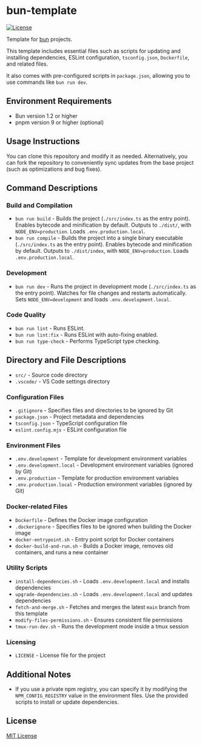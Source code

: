 # bun-template

[![License][license-src]][license-href]

Template for [bun](https://bun.sh) projects.

This template includes essential files such as scripts for updating and installing dependencies, ESLint configuration, `tsconfig.json`, `Dockerfile`, and related files.

It also comes with pre-configured scripts in `package.json`, allowing you to use commands like `bun run dev`.

## Environment Requirements

- Bun version 1.2 or higher
- pnpm version 9 or higher (optional)

## Usage Instructions

You can clone this repository and modify it as needed. Alternatively, you can fork the repository to conveniently sync updates from the base project (such as optimizations and bug fixes).

## Command Descriptions

### Build and Compilation

- `bun run build` - Builds the project (`./src/index.ts` as the entry point). Enables bytecode and minification by default. Outputs to `./dist/`, with `NODE_ENV=production`. Loads `.env.production.local`.
- `bun run compile` - Builds the project into a single binary executable (`./src/index.ts` as the entry point). Enables bytecode and minification by default. Outputs to `./dist/index`, with `NODE_ENV=production`. Loads `.env.production.local`.

### Development

- `bun run dev` - Runs the project in development mode (`./src/index.ts` as the entry point). Watches for file changes and restarts automatically. Sets `NODE_ENV=development` and loads `.env.development.local`.

### Code Quality

- `bun run lint` - Runs ESLint.
- `bun run lint:fix` - Runs ESLint with auto-fixing enabled.
- `bun run type-check` - Performs TypeScript type checking.

## Directory and File Descriptions

- `src/` - Source code directory
- `.vscode/` - VS Code settings directory

### Configuration Files

- `.gitignore` - Specifies files and directories to be ignored by Git
- `package.json` - Project metadata and dependencies
- `tsconfig.json` - TypeScript configuration file
- `eslint.config.mjs` - ESLint configuration file

### Environment Files

- `.env.development` - Template for development environment variables
- `.env.development.local` - Development environment variables (ignored by Git)
- `.env.production` - Template for production environment variables
- `.env.production.local` - Production environment variables (ignored by Git)

### Docker-related Files

- `Dockerfile` - Defines the Docker image configuration
- `.dockerignore` - Specifies files to be ignored when building the Docker image
- `docker-entrypoint.sh` - Entry point script for Docker containers
- `docker-build-and-run.sh` - Builds a Docker image, removes old containers, and runs a new container

### Utility Scripts

- `install-dependencies.sh` - Loads `.env.development.local` and installs dependencies
- `upgrade-dependencies.sh` - Loads `.env.development.local` and updates dependencies
- `fetch-and-merge.sh` - Fetches and merges the latest `main` branch from this template
- `modify-files-permissions.sh` - Ensures consistent file permissions
- `tmux-run-dev.sh` - Runs the development mode inside a tmux session

### Licensing

- `LICENSE` - License file for the project

## Additional Notes

- If you use a private npm registry, you can specify it by modifying the `NPM_CONFIG_REGISTRY` value in the environment files. Use the provided scripts to install or update dependencies.

## License

[MIT License](./LICENSE)

<!-- Badges -->
[license-href]: https://github.com/kiki-kanri/bun-template/blob/main/LICENSE
[license-src]: https://img.shields.io/npm/l/@kikiutils/classes.svg?style=flat&colorA=18181B&colorB=28CF8D
